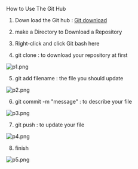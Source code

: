 How to Use The Git Hub 



1. Down load the Git hub :  [Git download](https://git-scm.com/book/ko/v2/%EC%8B%9C%EC%9E%91%ED%95%98%EA%B8%B0-Git-%EC%84%A4%EC%B9%98 )



2.  make a Directory to Download a Repository



3. Right-click and click Git bash here



4. git clone : to download your repository at first

![p1.png](https://github.com/vanillamood/cpp/blob/master/2nd%20study/p1.png?raw=true)



5. git add filename : the file you should update

![p2.png](https://github.com/vanillamood/cpp/blob/master/2nd%20study/p2.png?raw=true)



6. git commit -m "message" : to describe your file



![p3.png](https://github.com/vanillamood/cpp/blob/master/2nd%20study/p3.png?raw=true)



7. git push : to update your file

![p4.png](https://github.com/vanillamood/cpp/blob/master/2nd%20study/p4.png?raw=true)



8. finish

![p5.png](https://github.com/vanillamood/cpp/blob/master/2nd%20study/p5.png?raw=true)